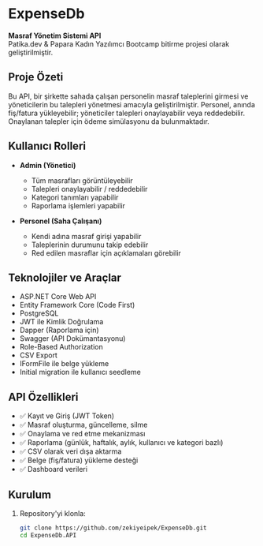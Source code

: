 # ExpenseDb

**Masraf Yönetim Sistemi API**  
Patika.dev & Papara Kadın Yazılımcı Bootcamp bitirme projesi olarak geliştirilmiştir.

## Proje Özeti

Bu API, bir şirkette sahada çalışan personelin masraf taleplerini girmesi ve yöneticilerin bu talepleri yönetmesi amacıyla geliştirilmiştir. Personel, anında fiş/fatura yükleyebilir; yöneticiler talepleri onaylayabilir veya reddedebilir. Onaylanan talepler için ödeme simülasyonu da bulunmaktadır.

## Kullanıcı Rolleri

- **Admin (Yönetici)**

  - Tüm masrafları görüntüleyebilir
  - Talepleri onaylayabilir / reddedebilir
  - Kategori tanımları yapabilir
  - Raporlama işlemleri yapabilir

- **Personel (Saha Çalışanı)**
  - Kendi adına masraf girişi yapabilir
  - Taleplerinin durumunu takip edebilir
  - Red edilen masraflar için açıklamaları görebilir

## Teknolojiler ve Araçlar

- ASP.NET Core Web API
- Entity Framework Core (Code First)
- PostgreSQL
- JWT ile Kimlik Doğrulama
- Dapper (Raporlama için)
- Swagger (API Dokümantasyonu)
- Role-Based Authorization
- CSV Export
- IFormFile ile belge yükleme
- Initial migration ile kullanıcı seedleme

## API Özellikleri

- ✅ Kayıt ve Giriş (JWT Token)
- ✅ Masraf oluşturma, güncelleme, silme
- ✅ Onaylama ve red etme mekanizması
- ✅ Raporlama (günlük, haftalık, aylık, kullanıcı ve kategori bazlı)
- ✅ CSV olarak veri dışa aktarma
- ✅ Belge (fiş/fatura) yükleme desteği
- ✅ Dashboard verileri

## Kurulum

1. Repository'yi klonla:

   ```bash
   git clone https://github.com/zekiyeipek/ExpenseDb.git
   cd ExpenseDb.API
   ```
